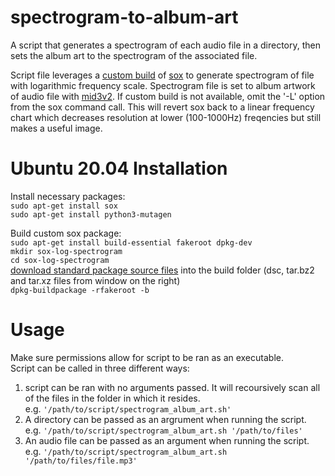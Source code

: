 # spectrogram-to-album-art
A script that generates a spectrogram of each audio file in a directory, then sets the album art to the spectrogram of the associated file.

Script file leverages a [custom build](http://jdesbonnet.blogspot.com/2014/02/sox-spectrogram-log-frequency-axis-and.html) of [sox](http://sox.sourceforge.net/sox.html) to generate spectrogram of file with logarithmic frequency scale. Spectrogram file is set to album artwork of audio file with [mid3v2](https://mutagen.readthedocs.io/en/latest/man/mid3v2.html).
If custom build is not available, omit the '-L' option from the sox command call. This will revert sox back to a linear frequency chart which decreases resolution at lower (100-1000Hz) freqencies but still makes a useful image.

# Ubuntu 20.04 Installation
Install necessary packages:  
`sudo apt-get install sox`  
`sudo apt-get install python3-mutagen`  

Build custom sox package:  
`sudo apt-get install build-essential fakeroot dpkg-dev`  
`mkdir sox-log-spectrogram`  
`cd sox-log-spectrogram`  
[download standard package source files](https://packages.ubuntu.com/focal/sox) into the build folder (dsc, tar.bz2 and tar.xz files from window on the right)  
`dpkg-buildpackage -rfakeroot -b`


# Usage
Make sure permissions allow for script to be ran as an executable.  
Script can be called in three different ways:
1. script can be ran with no arguments passed. It will recoursively scan all of the files in the folder in which it resides.  
e.g. `'/path/to/script/spectrogram_album_art.sh'`
2. A directory can be passed as an argrument when running the script.  
e.g. `'/path/to/script/spectrogram_album_art.sh '/path/to/files'`
3. An audio file can be passed as an argument when running the script.  
e.g. `'/path/to/script/spectrogram_album_art.sh '/path/to/files/file.mp3'`
